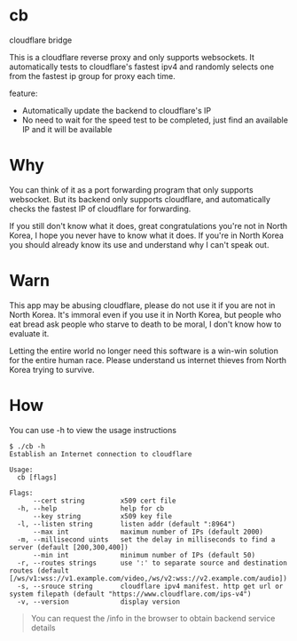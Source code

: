 # cb
cloudflare bridge

This is a cloudflare reverse proxy and only supports websockets. It automatically tests to cloudflare's fastest ipv4 and randomly selects one from the fastest ip group for proxy each time.

feature:
* Automatically update the backend to cloudflare's IP
* No need to wait for the speed test to be completed, just find an available IP and it will be available


# Why

You can think of it as a port forwarding program that only supports websocket. But its backend only supports cloudflare, and automatically checks the fastest IP of cloudflare for forwarding.

If you still don't know what it does, great congratulations you're not in North Korea, I hope you never have to know what it does. If you're in North Korea you should already know its use and understand why I can't speak out.

# Warn

This app may be abusing cloudflare, please do not use it if you are not in North Korea. It's immoral even if you use it in North Korea, but people who eat bread ask people who starve to death to be moral, I don't know how to evaluate it.

Letting the entire world no longer need this software is a win-win solution for the entire human race. Please understand us internet thieves from North Korea trying to survive.

# How

You can use -h to view the usage instructions

```
$ ./cb -h
Establish an Internet connection to cloudflare

Usage:
  cb [flags]

Flags:
      --cert string         x509 cert file
  -h, --help                help for cb
      --key string          x509 key file
  -l, --listen string       listen addr (default ":8964")
      --max int             maximum number of IPs (default 2000)
  -m, --millisecond uints   set the delay in milliseconds to find a server (default [200,300,400])
      --min int             minimum number of IPs (default 50)
  -r, --routes strings      use ':' to separate source and destination routes (default [/ws/v1:wss://v1.example.com/video,/ws/v2:wss://v2.example.com/audio])
  -s, --srouce string       cloudflare ipv4 manifest. http get url or system filepath (default "https://www.cloudflare.com/ips-v4")
  -v, --version             display version
```

> You can request the /info in the browser to obtain backend service details